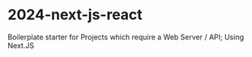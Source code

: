# 2024-next-js-react
Boilerplate starter for Projects which require a Web Server / API; Using Next.JS
